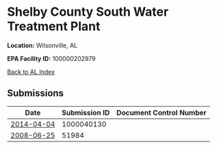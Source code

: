 # Shelby County South Water Treatment Plant

**Location:** Wilsonville, AL

**EPA Facility ID:** 100000202979

[Back to AL Index](../../index.md)

## Submissions

| Date | Submission ID | Document Control Number |
|------|--------------|-------------------------|
| [2014-04-04](submissions/1000040130.md) | 1000040130 |  |
| [2008-06-25](submissions/51984.md) | 51984 |  |
